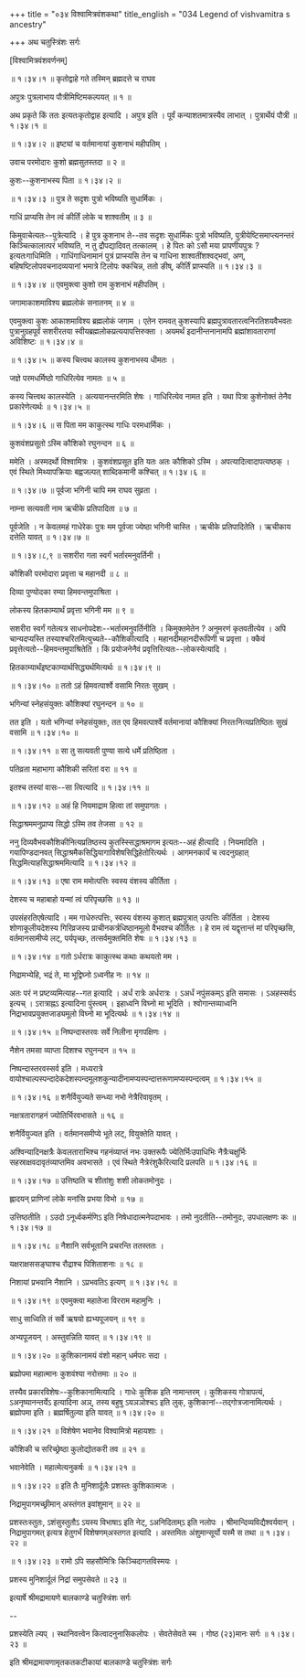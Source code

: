 +++
title = "०३४ विश्वामित्रवंशकथा"
title_english = "034 Legend of vishvamitra s ancestry"

+++
अथ चतुस्त्रिंशः सर्गः  

\[विश्वामित्रवंशवर्णनम्\]  

 ॥ १।३४।१ ॥ कृतोद्वाहे गते तस्मिन् ब्रह्मदत्ते च राघव  

अपुत्रः पुत्रलाभाय पौत्रीमिष्टिमकल्पयत्  ॥  १  ॥   

अथ प्रकृते किं ततः इत्यतःकृतोद्वाह इत्यादि । अपुत्र इति । पूर्वं कन्याशतमात्रस्यैव लाभात् । पुत्रार्थेयं पौत्री ॥ १।३४।१ ॥   

 ॥ १।३४।२ ॥ इष्ट्यां च वर्तमानायां कुशनाभं महीपतिम् ।  

उवाच परमोदारः कुशो ब्रह्मसुतस्तदा  ॥  २  ॥   

कुशः--कुशनाभस्य पिता ॥ १।३४।२ ॥   

 ॥ १।३४।३ ॥ पुत्र ते सदृशः पुत्रो भविष्यति सुधार्मिकः ।  

गाधिं प्राप्यसि तेन त्वं कीर्तिं लोके च शाश्वतीम्  ॥  ३  ॥   

किमुवाचेत्यतः--पुत्रेत्यादि । हे पुत्र कुशनाभ ते--तव सदृशः सुधार्मिकः पुत्रो भविष्यति, पुत्रीयेष्टिसमाप्त्यनन्तरं किञ्चित्कालात्परं भविष्यति, न तु द्रौपद्यादिवत् तत्कालम् । हे पितः को ऽसौ मया प्रापणीयपुत्रः ? इत्यतःगाधिमिति । गाधिंगाधिनामानं पुत्रं प्राप्स्यसि तेन च गाधिना शाश्वतींशश्वद्भवां, अण्, बहिषष्टिलोपवचनादव्ययानां भमात्रे टिलोपः क्कचिन्न, ततो ङीष्, कीर्तिं प्राप्स्यति ॥ १।३४।३ ॥   

 ॥ १।३४।४ ॥ एवमुक्त्वा कुशो राम कुशनाभं महीपतिम् ।  

जगामाकाशमाविश्य ब्रह्मलोकं सनातनम्  ॥  ४  ॥   

एवमुक्त्वा कुशः आकाशमाविश्य ब्रह्मलोकं जगाम । एतेन रामवत् कुशस्यापि ब्रह्मपुत्रावतारत्वनिरतिशयवैभवतः पुत्रानुग्रहपूर्वं सशरीरतया स्वीयब्रह्मलोकप्रत्ययापत्तिरुक्ता । अयमर्थं इदानीन्तनानामपि ब्रह्मांशावताराणां अविशिष्टः ॥ १।३४।४ ॥   

 ॥ १।३४।५ ॥ कस्य चित्त्वथ कालस्य कुशनाभस्य धीमतः ।  

जज्ञे परमधर्मिष्ठो गाधिरित्येव नामतः  ॥  ५  ॥   

कस्य चित्त्वथ कालस्येति । अत्ययानन्तरमिति शेषः । गाधिरित्येव नामत इति । यथा पित्रा कुशेनोक्तं तेनैव प्रकारेणेत्यर्थः ॥ १।३४।५ ॥   

 ॥ १।३४।६ ॥ स पिता मम काकुत्स्थ गाधिः परमधार्मिकः ।  

कुशवंशप्रसूतो ऽस्मि कौशिको रघुनन्दन  ॥  ६  ॥   

ममेति । अस्मदर्थो विश्वामित्रः । कुशवंशप्रसूत इति यतः अतः कौशिको ऽस्मि । अपत्यादित्वादापत्यष्ठक् । एवं स्थिते मिथ्यापक्रियाः बह्वजल्पत् शाब्दिकमानी कश्चित् ॥ १।३४।६ ॥   

 ॥ १।३४।७ ॥ पूर्वजा भगिनी चापि मम राघव सुव्रता ।  

नाम्ना सत्यवती नाम ऋचीके प्रतिपादिता  ॥  ७  ॥   

पूर्वजेति । न केवलमहं गाधेरेकः पुत्रः मम पूर्वजा ज्येष्ठा भगिनी चास्ति । ऋचीके प्रतिपादितेति । ऋचीकाय दत्तेति यावत् ॥ १।३४।७ ॥   

 ॥ १।३४।८,९ ॥ सशरीरा गता स्वर्गं भर्तारमनुवर्तिनी ।  

कौशिकी परमोदारा प्रवृत्ता च महानदी  ॥  ८  ॥   

दिव्या पुण्योदका रम्या हिमवन्तमुपाश्रिता ।  

लोकस्य हितकाम्यार्थं प्रवृत्ता भगिनी मम  ॥  ९  ॥   

सशरीरा स्वर्गं गतेत्यत्र साधनोपदेशः--भर्तारमनुवर्तिनीति । किमुक्तमेतेन ? अनुमरणं कृतवतीत्येव । अपि चान्यदप्यस्ति तस्याश्चरितमित्युच्यते--कौशिकीत्यादि । महानदीमहानदीरूपिणी च प्रवृत्ता । क्कैवं प्रवृत्तेत्यतो--हिमवन्तमुपाश्रितेति । किं प्रयोजनेनैवं प्रवृत्तिरित्यतः--लोकस्येत्यादि ।  

हितकाम्यार्थंइष्टकाम्यार्थसिद्ध्यर्थमित्यर्थः ॥ १।३४।९ ॥   

 ॥ १।३४।१० ॥ ततो ऽहं हिमवत्पार्श्वे वसामि निरतः सुखम् ।  

भगिन्यां स्नेहसंयुक्तः कौशिक्यां रघुनन्दन  ॥  १०  ॥   

तत इति । यतो भगिन्यां स्नेहसंयुक्तः, तत एव हिमवत्पार्श्वे वर्तमानायां कौशिक्यां निरतःनित्यप्रतिष्ठितः सुखं वसामि ॥ १।३४।१० ॥   

 ॥ १।३४।११ ॥ सा तु सत्यवती पुण्या सत्ये धर्मे प्रतिष्ठिता ।  

पतिव्रता महाभागा कौशिकी सरितां वरा  ॥  ११  ॥   

इतश्च तस्यां वासः--सा त्वित्यादि ॥ १।३४।११ ॥   

 ॥ १।३४।१२ ॥ अहं हि नियमाद्राम हित्वा तां समुपागतः ।  

सिद्धाश्रममनुप्राप्य सिद्धो ऽस्मि तव तेजसा  ॥  १२  ॥   

ननु दिव्यवैभवकौशिकीनित्यप्रतिष्ठस्य कुतस्स्सिद्धाश्रमागम इत्यतः--अहं हीत्यादि । नियमादिति । गयापिण्डदानवत् सिद्धाश्रमैकसिद्धियागाविशेषसिद्धिहेतोरित्यर्थः । आगमनकार्यं च त्वदनुग्रहात् सिद्धमित्याहसिद्धाश्रममित्यादि ॥ १।३४।१२ ॥   

 ॥ १।३४।१३ ॥ एषा राम ममोत्पत्तिः स्वस्य वंशस्य कीर्तिता ।  

देशस्य च महाबाहो यन्मां त्वं परिपृच्छसि  ॥  १३  ॥   

उपसंहरतिएषेत्यादि । मम गाधेरुत्पत्तिः, स्वस्य वंशस्य कुशात् ब्रह्मपुत्रात् उत्पत्तिः कीर्तिता । देशस्य शोणाकूलीयदेशस्य गिरिव्रजस्य प्राचीनकर्त्रधिष्ठानमूलो वैभवश्च कीर्तितः । हे राम त्वं यद्वृत्तान्तं मां परिपृच्छसि, वर्तमानसामीप्ये लट्, पर्यपृच्छः, तत्सर्वमुक्तमिति शेषः ॥ १।३४।१३ ॥   

 ॥ १।३४।१४ ॥ गतो ऽर्धरात्रः काकुत्स्थ कथाः कथयतो मम ।  

निद्रामभ्येहि, भद्रं ते, मा भूद्विघ्नो ऽध्वनीह नः  ॥  १४  ॥   

अतः परं न प्रष्टव्यमित्याह--गत इत्यादि । अर्धं रात्रेः अर्धरात्रः । ऽअर्धं नपुंसकम्ऽ इति समासः । ऽअहस्सर्वऽ इत्यच् । ऽरात्राह्नऽ इत्यादिना पुंस्त्वम् । इहाध्वनि विघ्नो मा भूदिति । श्वोगान्तव्याध्वनि निद्राभावप्रयुक्तजाड्यमूलो विघ्नो मा भूदित्यर्थः ॥ १।३४।१४ ॥   

 ॥ १।३४।१५ ॥ निष्पन्दास्तरवः सर्वे निलीना मृगपक्षिणः ।  

नैशेन तमसा व्याप्ता दिशश्च रघुनन्दन  ॥  १५  ॥   

निष्पन्दास्तरवस्सर्व इति । मध्यरात्रे वायोश्चाल्पस्पन्दादेकदेशस्पन्दमूलशकुन्यादीनामप्यस्पन्दात्तरूणामप्यस्पन्दत्वम् ॥ १।३४।१५ ॥   

 ॥ १।३४।१६ ॥ शनैर्वियुज्यते सन्ध्या नभो नेत्रैरिवावृतम् ।  

नक्षत्रतारागहनं ज्योतिर्भिरवभासते  ॥  १६  ॥   

शनैर्वियुज्यत इति । वर्तमानसमीप्ये भूते लट्, वियुक्तेति यावत् ।  

अश्विन्यादिनक्षत्रैः केवलताराभिश्च गहनंव्याप्तं नभः उक्तरूपैः ज्येतिर्भिःउपाधिभिः नैत्रैःचक्षुर्भिः सहस्राक्षवदावृतंव्याप्तमिव अवभासते । एवं स्थिते नैत्रेरंशुकैरित्यादि प्रलपति ॥ १।३४।१६ ॥   

 ॥ १।३४।१७ ॥ उत्तिष्ठति च शीतांशुः शशी लोकतमोनुदः ।  

ह्लादयन् प्राणिनां लोके मनांसि प्रभया विभो  ॥  १७  ॥   

उत्तिष्ठतीति । ऽउदो ऽनूर्ध्वकर्मणिऽ इति निषेधादात्मनेपदाभावः । तमो नुदतीति--तमोनुदः, उपधालक्षणः कः ॥ १।३४।१७ ॥   

 ॥ १।३४।१८ ॥ नैशानि सर्वभूतानि प्रचरन्ति ततस्ततः ।  

यक्षराक्षससङ्घाश्च रौद्राश्च पिशिताशनाः  ॥  १८  ॥   

निशायां प्रभवानि नैशानि । ऽप्रभवतिऽ इत्यण् ॥ १।३४।१८ ॥   

 ॥ १।३४।१९ ॥ एवमुक्त्वा महातेजा विरराम महामुनिः ।  

साधु साध्विति तं सर्वे ऋषयो ह्यभ्यपूजयन्  ॥  १९  ॥   

अभ्यपूजयन् । अस्तुवन्निति यावत् ॥ १।३४।१९ ॥   

 ॥ १।३४।२० ॥ कुशिकानामयं वंशो महान् धर्मपरः सदा ।  

ब्रह्मोपमा महात्मानः कुशवंश्या नरोत्तमाः  ॥  २०  ॥   

तस्यैव प्रकारविशेषः--कुशिकानामित्यादि । गाधेः कुशिक इति नामान्तरम् । कुशिकस्य गोत्रापत्यं, ऽअनृष्यानन्तर्येऽ इत्यादिना अञ्, तस्य बहुषु ऽयञञोश्चऽ इति लुक्, कुशिकानां--तद्गोत्रजानामित्यर्थः । ब्रह्मोपमा इति । ब्रह्मर्षितुल्या इति यावत् ॥ १।३४।२० ॥   

 ॥ १।३४।२१ ॥ विशेषेण भवानेव विश्वामित्रो महायशाः ।  

कौशिकी च सरिच्छ्रेष्ठा कुलोद्योतकरी तव  ॥  २१  ॥   

भवानेवेति । महात्मेत्यनुकर्षः ॥ १।३४।२१ ॥   

 ॥ १।३४।२२ ॥ इति तैः मुनिशार्दूलैः प्रशस्तः कुशिकात्मजः ।  

निद्रामुपागमच्छ्रीमान् अस्तंगत इवांशुमान्  ॥  २२  ॥   

प्रशस्तःस्तुतः, ऽशंसुस्तुतौऽ ऽयस्य विभाषाऽ इति नेट्, ऽअनिदिताम्ऽ इति नलोपः । श्रीमान्दिव्यविद्यैश्वर्यवान् । निद्रामुपागमत् इत्यत्र हेतुगर्भं विशेषणम्अस्तगत इत्यादि । अस्तमितः अंशुमान्सूर्यो यस्मै स तथा ॥ १।३४।२२ ॥   

 ॥ १।३४।२३ ॥ रामो ऽपि सहसौमित्रिः किञ्चिदागतविस्मयः ।  

प्रशस्य मुनिशार्दूलं निद्रां समुपसेवते  ॥  २३  ॥   

इत्यार्षे श्रीमद्रामायणे बालकाण्डे चतुस्त्रिंशः सर्गः  

--  

प्रशस्येति ल्यप् । स्थानिवत्त्वेन कित्वादनुनासिकलोपः । सेवतेसेवते स्म । गोष्ठ (२३)मानः सर्गः ॥ १।३४।२३ ॥   

इति श्रीमद्रामायणामृतकतकटीकायां बालकाण्डे चतुस्त्रिंशः सर्गः  

  

